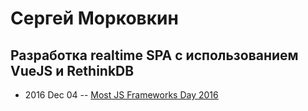 # Сергей Морковкин

## Разработка realtime SPA с использованием VueJS и RethinkDB
- 2016 Dec 04 -- [Most JS Frameworks Day 2016](https://frameworksdays.com/event/most-js-fwdays-2016/review/realtime-spa-app-development)    
